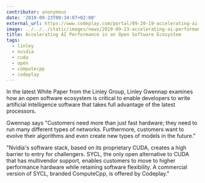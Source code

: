 ```yaml
---
contributor: anonymous
date: '2019-09-23T09:34:07+02:00'
external_url: https://www.codeplay.com/portal/09-20-19-accelerating-ai-performance-in-an-open-software-ecosystem
image: ../../../static/images/news/2019-09-23-accelerating-ai-performance-in-an-open-software-ecosystem.webp
title: Accelerating AI Performance in an Open Software Ecosystem
tags:
  - linley
  - nvidia
  - cuda
  - open
  - computecpp
  - codeplay
---
```


In the latest White Paper from the Linley Group, Linley Gwennap examines how an open software ecosystem is critical to
enable developers to write artificial intelligence software that takes full advantage of the latest processors.

Gwennap says "Customers need more than just fast hardware; they need to run many different types of networks.
Furthermore, customers want to evolve their algorithms and even create new types of models in the future."

"Nvidia's software stack, based on its proprietary CUDA, creates a high barrier to entry for challengers. SYCL, the only
open alternative to CUDA that has multivendor support, enables customers to move to higher performance hardware while
retaining software flexibility. A commercial version of SYCL, branded ComputeCpp, is offered by Codeplay."
